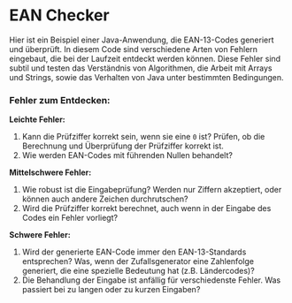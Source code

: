 # EAN Checker

Hier ist ein Beispiel einer Java-Anwendung, die EAN-13-Codes generiert und überprüft. In diesem Code sind verschiedene
Arten von Fehlern eingebaut, die bei der Laufzeit entdeckt werden können. Diese Fehler sind subtil und
testen das Verständnis von Algorithmen, die Arbeit mit Arrays und Strings, sowie das Verhalten von Java unter bestimmten
Bedingungen.


### Fehler zum Entdecken:

**Leichte Fehler:**

1. Kann die Prüfziffer korrekt sein, wenn sie eine `0` ist? Prüfen, ob die Berechnung und Überprüfung der Prüfziffer
   korrekt ist.
2. Wie werden EAN-Codes mit führenden Nullen behandelt?

**Mittelschwere Fehler:**

1. Wie robust ist die Eingabeprüfung? Werden nur Ziffern akzeptiert, oder können auch andere Zeichen durchrutschen?
2. Wird die Prüfziffer korrekt berechnet, auch wenn in der Eingabe des Codes ein Fehler vorliegt?

**Schwere Fehler:**

1. Wird der generierte EAN-Code immer den EAN-13-Standards entsprechen? Was, wenn der Zufallsgenerator eine Zahlenfolge
   generiert, die eine spezielle Bedeutung hat (z.B. Ländercodes)?
2. Die Behandlung der Eingabe ist anfällig für verschiedenste Fehler. Was passiert bei zu langen oder zu kurzen
   Eingaben?
